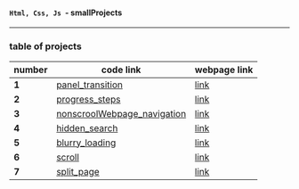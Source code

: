 #### `Html, Css, Js `- smallProjects

---

### table of projects

| number | code link |webpage link|
| ------ | ------------------------------------------------------------------------------------------------------------------ |---------|
| **1**  | [panel_transition](https://github.com/ddatunashvili/smallProjects/tree/master/panel_transition "panel_transition") |[link](https://ddatunashvili.github.io/smallProjects/panel_transition/index.html)|
| **2**  | [progress_steps](https://github.com/ddatunashvili/smallProjects/tree/master/progress_steps "progress_steps")       |[link](https://ddatunashvili.github.io/smallProjects/progress_steps/index.html)|
| **3**  | [nonscroolWebpage_navigation](https://github.com/ddatunashvili/smallProjects/tree/master/navigation)               |[link](https://ddatunashvili.github.io/smallProjects/navigation/index.html)|
| **4**  | [hidden_search](https://github.com/ddatunashvili/smallProjects/tree/master/hidden_search)                             |[link](https://ddatunashvili.github.io/smallProjects/hidden_search/index.html)|
| **5**  | [blurry_loading](https://github.com/ddatunashvili/smallProjects/tree/master/blurry_loading)                        |[link](https://ddatunashvili.github.io/smallProjects/blurry_loading/index.html)|
| **6**  | [scroll](https://github.com/ddatunashvili/smallProjects/tree/master/scroll)                                        |[link](https://ddatunashvili.github.io/smallProjects/scroll/index.html)|
| **7**  | [split_page](https://github.com/ddatunashvili/smallProjects/tree/master/scroll)                                        |[link](https://ddatunashvili.github.io/smallProjects/split_page/index.html)|
